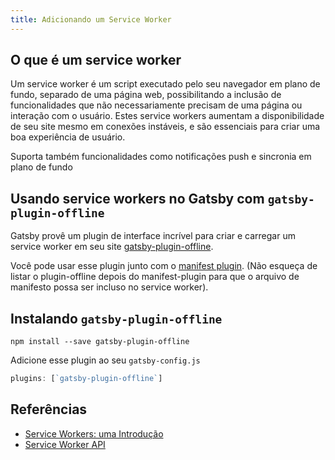 ```yaml
---
title: Adicionando um Service Worker
---
```


## O que é um service worker

Um service worker é um script executado pelo seu navegador em plano de fundo, separado de uma página web, possibilitando a inclusão de funcionalidades que não necessariamente precisam de uma página ou interação com o usuário. Estes service workers aumentam a disponibilidade de seu site mesmo em conexões instáveis, e são essenciais para criar uma boa experiência de usuário.

Suporta também funcionalidades como notificações push e sincronia em plano de fundo

## Usando service workers no Gatsby com `gatsby-plugin-offline`

Gatsby provê um plugin de interface incrível para criar e carregar um service worker em seu site [gatsby-plugin-offline](https://www.npmjs.com/package/gatsby-plugin-offline).

Você pode usar esse plugin junto com o [manifest plugin](https://www.npmjs.com/package/gatsby-plugin-manifest). (Não esqueça de listar o plugin-offline depois do manifest-plugin para que o arquivo de manifesto possa ser incluso no service worker).

## Instalando `gatsby-plugin-offline`

`npm install --save gatsby-plugin-offline`

Adicione esse plugin ao seu `gatsby-config.js`

```javascript:title=gatsby-config.js
plugins: [`gatsby-plugin-offline`]
```

## Referências

- [Service Workers: uma Introdução](https://developers.google.com/web/fundamentals/primers/service-workers/)
- [Service Worker API](https://developer.mozilla.org/en-US/docs/Web/API/Service_Worker_API)
